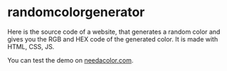 # randomcolorgenerator
Here is the source code of a website, that generates a random color and gives you the RGB and HEX code of the generated color.
It is made with HTML, CSS, JS.

You can test the demo on [needacolor.com](needacolor.com).
